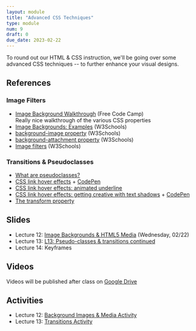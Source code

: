 ```yaml
---
layout: module
title: "Advanced CSS Techniques"
type: module
num: 9
draft: 0
due_date: 2023-02-22
---
```


To round out our HTML & CSS instruction, we'll be going over some advanced CSS techniques -- to further enhance your visual designs. 

## References

### Image Filters
* [Image Background Walkthrough](https://www.freecodecamp.org/news/css-background-image-with-html-example-code/) (Free Code Camp)<br>Really nice walkthrough of the various CSS properties
* [Image Backgrounds: Examples](https://www.w3schools.com/css/css3_backgrounds.asp) (W3Schools)
* [background-image property](https://www.w3schools.com/cssref/pr_background-image.php) (W3Schools)
* [background-attachment property](https://www.w3schools.com/cssref/pr_background-attachment.php) (W3Schools)
* [Image filters](https://www.w3schools.com/cssref/css3_pr_filter.asp) (W3Schools)

### Transitions & Pseudoclasses
* <a href="https://css-tricks.com/pseudo-class-selectors/" target="_blank">What are pseudoclasses?</a>
* <a href="https://css-tricks.com/css-link-hover-effects/" target="_blank">CSS link hover effects</a> + <a href="https://codepen.io/vanwars/pen/ExeNEWN?editors=0100" target="_blank">CodePen</a>
* <a href="https://css-tricks.com/4-ways-to-animate-the-color-of-a-text-link-on-hover/" target="_blank">CSS link hover effects: animated underline</a>
* <a href="https://css-tricks.com/cool-hover-effects-that-use-css-text-shadow/" target="_blank">CSS link hover effects: getting creative with text shadows</a> + <a href="https://codepen.io/vanwars/pen/rNZWdGM?editors=0100" target="_blank">CodePen</a>
* <a href="https://css-tricks.com/almanac/properties/t/transform/" target="_blank">The transform property</a>

## Slides
* Lecture 12: <a href="https://docs.google.com/presentation/d/1D1ZxxXK169Lo8jeEaEQV6vL5e4aG6sKdz_tFp73eNFk/edit?usp=sharing" target="_blank">Image Backgrounds & HTML5 Media</a> (Wednesday, 02/22)
* Lecture 13: <a href="https://docs.google.com/presentation/d/1wIrLmAS8ZXG0DpYrg0k8mhabKKmq2Xano-cSRJ0rLCE/edit?usp=sharing" target="_blank">L13: Pseudo-classes & transitions continued</a>
* Lecture 14: Keyframes

## Videos
Videos will be published after class on <a href="https://drive.google.com/drive/folders/1O7exzeo0Wg-RmAN7W20R10SSHdEt75Mx" target="_blank">Google Drive</a>

## Activities
* Lecture 12: [Background Images & Media Activity](../activities/background-images)
* Lecture 13: [Transitions Activity](../activities/transitions)

<!-- 
* [Keyframes](../activities/keyframes) -->
